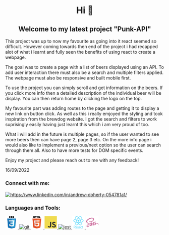 <h1 align="center">Hi 👋</h1>
<h2 align="center"> Welcome to my latest project "Punk-API"</h2>

<p>This project was up to now my favourite as going into it react seemed so difficult. However coming towards then end of the project i had recapped alot of what i learnt and fully seen the benefits of using react to create a webpage.

The goal was to create a page with a list of beers displayed using an API. To add user interaction there must also be a search and multiple filters applied. The webpage must also be responsive and built mobile first.

To use the project you can simply scroll and get information on the beers. If you click more info then a detailed description of the individual beer will be display. You can then return home by clicking the logo on the top.

My favourite part was adding routes to the page and getting it to display a new link on button click. As well as this i really emjoyed the styling and took inspiration from the brewdog website. I got the search and filters to work suprisingly easily having just learnt this which i am very proud of too. 

What i will add in the future is multiple pages, so if the user wanted to see more beers then can have page 2, page 3 etc. On the more info page i would also like to implement a previous/next option so the user can search through them all. Also to have more tests for DOM specific events.


Enjoy my project and please reach out to me with any feedback! </p>

16/09/2022




<h3 align="left">Connect with me:</h3>
<p align="left">
<a href="https://linkedin.com/in/https://www.linkedin.com/in/andrew-doherty-054781a1/" target="blank"><img align="center" src="https://raw.githubusercontent.com/rahuldkjain/github-profile-readme-generator/master/src/images/icons/Social/linked-in-alt.svg" alt="https://www.linkedin.com/in/andrew-doherty-054781a1/" height="30" width="40" /></a>
</p>

<h3 align="left">Languages and Tools:</h3>
<p align="left"> <a href="https://www.w3schools.com/css/" target="_blank" rel="noreferrer"> <img src="https://raw.githubusercontent.com/devicons/devicon/master/icons/css3/css3-original-wordmark.svg" alt="css3" width="40" height="40"/> </a> <a href="https://git-scm.com/" target="_blank" rel="noreferrer"> <img src="https://www.vectorlogo.zone/logos/git-scm/git-scm-icon.svg" alt="git" width="40" height="40"/> </a> <a href="https://www.w3.org/html/" target="_blank" rel="noreferrer"> <img src="https://raw.githubusercontent.com/devicons/devicon/master/icons/html5/html5-original-wordmark.svg" alt="html5" width="40" height="40"/> </a> <a href="https://developer.mozilla.org/en-US/docs/Web/JavaScript" target="_blank" rel="noreferrer"> <img src="https://raw.githubusercontent.com/devicons/devicon/master/icons/javascript/javascript-original.svg" alt="javascript" width="40" height="40"/> </a> <a href="https://jestjs.io" target="_blank" rel="noreferrer"> <img src="https://www.vectorlogo.zone/logos/jestjsio/jestjsio-icon.svg" alt="jest" width="40" height="40"/> </a> <a href="https://reactjs.org/" target="_blank" rel="noreferrer"> <img src="https://raw.githubusercontent.com/devicons/devicon/master/icons/react/react-original-wordmark.svg" alt="react" width="40" height="40"/> </a> <a href="https://sass-lang.com" target="_blank" rel="noreferrer"> <img src="https://raw.githubusercontent.com/devicons/devicon/master/icons/sass/sass-original.svg" alt="sass" width="40" height="40"/> </a> </p>
